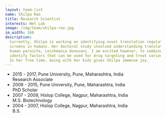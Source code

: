 ```yaml
---
layout: team-list
name: Shilpa Rao
title: Research Scientist
interests: Wet Lab
image: /img/team/shilpa-rao.jpg
im_width: 160
description:
  Currently, Shilpa is working on identifying novel translation regulators using genome-wide CRISPR
  screens in humans. Her doctoral study involved understanding translation regulation in the
  human parasite, Leishmania donovani. I am excited however, to combine the two in future and
  identify factors that can be used for drug targeting and treat various pathogenesis. 
  In her free time, being with her kids gives Shilpa immense joy.
---
```

* 2015 - 2017, Pune University, Pune, Maharashtra, India   
Research Associate
* 2009 - 2015, Pune University, Pune, Maharashtra, India  
PhD Scholar
* 2007 - 2009, Hislop College, Nagpur, Maharashtra, India      
M.S. Biotechnology
* 2004 - 2007, Hislop College, Nagpur, Maharashtra, India   
B.S.
